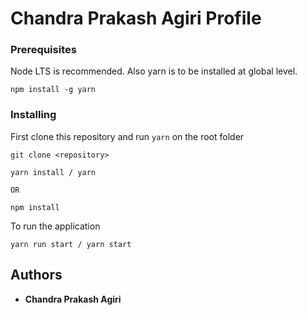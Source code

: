 # Chandra Prakash Agiri Profile


### Prerequisites

Node LTS is recommended. Also yarn is to be installed at global level.

```
npm install -g yarn
```

### Installing

First clone this repository and run `yarn` on the root folder

```
git clone <repository>

yarn install / yarn

OR

npm install

```

To run the application

```
yarn run start / yarn start
```

## Authors

* **Chandra Prakash Agiri**
